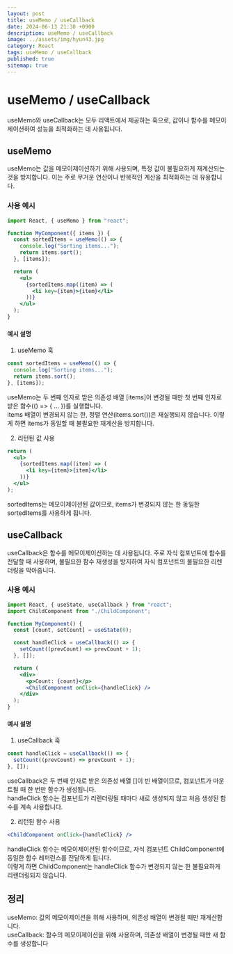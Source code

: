 ```yaml
---
layout: post
title: useMemo / useCallback
date: 2024-06-13 21:30 +0900
description: useMemo / useCallback
image: ../assets/img/hyun43.jpg
category: React
tags: useMemo / useCallback
published: true
sitemap: true
---
```


# useMemo / useCallback

useMemo와 useCallback는 모두 리액트에서 제공하는 훅으로, 값이나 함수를 메모이제이션하여 성능을 최적화하는 데 사용됩니다.

## useMemo

useMemo는 값을 메모이제이션하기 위해 사용되며, 특정 값이 불필요하게 재계산되는 것을 방지합니다. 이는 주로 무거운 연산이나 반복적인 계산을 최적화하는 데 유용합니다.

### 사용 예시

```jsx
import React, { useMemo } from "react";

function MyComponent({ items }) {
  const sortedItems = useMemo(() => {
    console.log("Sorting items...");
    return items.sort();
  }, [items]);

  return (
    <ul>
      {sortedItems.map((item) => (
        <li key={item}>{item}</li>
      ))}
    </ul>
  );
}
```

#### 예시 설명

1. useMemo 훅

```jsx
const sortedItems = useMemo(() => {
  console.log("Sorting items...");
  return items.sort();
}, [items]);
```

useMemo는 두 번째 인자로 받은 의존성 배열 [items]이 변경될 때만 첫 번째 인자로 받은 함수(() => { ... })를 실행합니다.<br>
items 배열이 변경되지 않는 한, 정렬 연산(items.sort())은 재실행되지 않습니다. 이렇게 하면 items가 동일할 때 불필요한 재계산을 방지합니다.

2. 리턴된 값 사용

```jsx
return (
  <ul>
    {sortedItems.map((item) => (
      <li key={item}>{item}</li>
    ))}
  </ul>
);
```

sortedItems는 메모이제이션된 값이므로, items가 변경되지 않는 한 동일한 sortedItems를 사용하게 됩니다.

## useCallback

useCallback은 함수를 메모이제이션하는 데 사용됩니다. 주로 자식 컴포넌트에 함수를 전달할 때 사용하며, 불필요한 함수 재생성을 방지하여 자식 컴포넌트의 불필요한 리렌더링을 막아줍니다.

### 사용 예시

```jsx
import React, { useState, useCallback } from "react";
import ChildComponent from "./ChildComponent";

function MyComponent() {
  const [count, setCount] = useState(0);

  const handleClick = useCallback(() => {
    setCount((prevCount) => prevCount + 1);
  }, []);

  return (
    <div>
      <p>Count: {count}</p>
      <ChildComponent onClick={handleClick} />
    </div>
  );
}
```

#### 예시 설명

1. useCallback 훅

```jsx
const handleClick = useCallback(() => {
  setCount((prevCount) => prevCount + 1);
}, []);
```

useCallback은 두 번째 인자로 받은 의존성 배열 []이 빈 배열이므로, 컴포넌트가 마운트될 때 한 번만 함수가 생성됩니다.<br>
handleClick 함수는 컴포넌트가 리렌더링될 때마다 새로 생성되지 않고 처음 생성된 함수를 계속 사용합니다.

2. 리턴된 함수 사용

```jsx
<ChildComponent onClick={handleClick} />
```

handleClick 함수는 메모이제이션된 함수이므로, 자식 컴포넌트 ChildComponent에 동일한 함수 레퍼런스를 전달하게 됩니다.<br>
이렇게 하면 ChildComponent는 handleClick 함수가 변경되지 않는 한 불필요하게 리렌더링되지 않습니다.

## 정리

useMemo: 값의 메모이제이션을 위해 사용하며, 의존성 배열이 변경될 때만 재계산합니다.<br>
useCallback: 함수의 메모이제이션을 위해 사용하며, 의존성 배열이 변경될 때만 새 함수를 생성합니다
